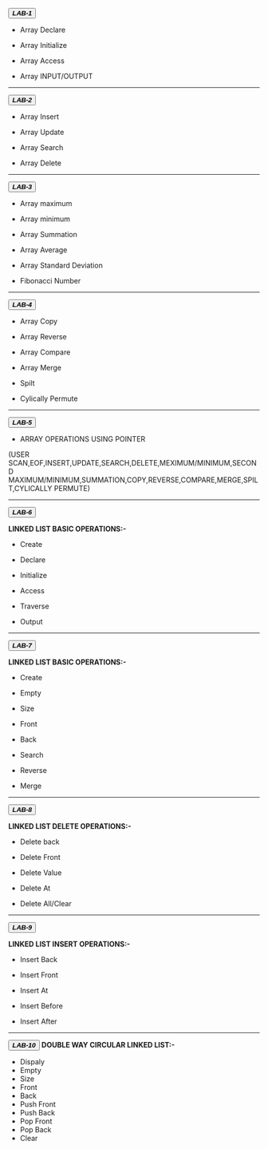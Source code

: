  <button class="button-save large">_**LAB-1**_</button>

  - Array Declare 

  - Array Initialize

  - Array Access

  - Array INPUT/OUTPUT

---
 
 <button class="button-save large">_**LAB-2**_</button>

  - Array Insert

  - Array Update

  - Array Search

  - Array Delete

---

 <button class="button-save large">_**LAB-3**_</button>


 - Array maximum

 - Array minimum

 - Array Summation

 - Array Average

 - Array Standard Deviation

 - Fibonacci Number

---

 <button class="button-save large">_**LAB-4**_</button>


 - Array Copy

 - Array Reverse

 - Array Compare

 - Array Merge

 - Spilt

 - Cylically Permute

---

 <button class="button-save large">_**LAB-5**_</button>


  - ARRAY OPERATIONS USING POINTER

 (USER SCAN,EOF,INSERT,UPDATE,SEARCH,DELETE,MEXIMUM/MINIMUM,SECOND MAXIMUM/MINIMUM,SUMMATION,COPY,REVERSE,COMPARE,MERGE,SPILT,CYLICALLY PERMUTE)

---
 <button class="button-save large">_**LAB-6**_</button>
 
****LINKED LIST BASIC OPERATIONS:-****


  - Create
    
  - Declare
    
  - Initialize
    
  - Access
    
  - Traverse
    
  - Output

---
 <button class="button-save large">_***LAB-7***_</button>
 

   ****LINKED LIST BASIC OPERATIONS:-****
 
 
- Create
    
- Empty
    
- Size
    
- Front
    
- Back
    
- Search
    
- Reverse
    
- Merge

 ---
 <button class="button-save large">_***LAB-8***_</button>

****LINKED LIST DELETE OPERATIONS:-****


- Delete back

- Delete Front

- Delete Value

- Delete At

- Delete All/Clear

---

<button class="button-save large">_***LAB-9***_</button>

****LINKED LIST INSERT OPERATIONS:-****


- Insert Back

- Insert Front

- Insert At

- Insert Before

- Insert After

---
  <button class="button-save large">_**LAB-10**_</button>
**DOUBLE WAY CIRCULAR LINKED LIST:-**

- Dispaly
- Empty
- Size
- Front 
- Back
- Push Front
- Push Back
- Pop Front
- Pop Back
- Clear
 

